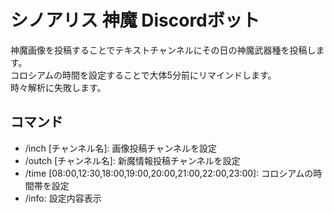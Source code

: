 # シノアリス 神魔 Discordボット
神魔画像を投稿することでテキストチャンネルにその日の神魔武器種を投稿します。  
コロシアムの時間を設定することで大体5分前にリマインドします。  
時々解析に失敗します。  

## コマンド
* /inch [チャンネル名]: 画像投稿チャンネルを設定
* /outch [チャンネル名]: 新魔情報投稿チャンネルを設定
* /time [08:00,12:30,18:00,19:00,20:00,21:00,22:00,23:00]: コロシアムの時間帯を設定
* /info: 設定内容表示
